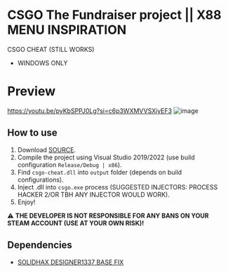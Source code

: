# CSGO The Fundraiser project || X88 MENU INSPIRATION
CSGO CHEAT (STILL WORKS)
- WINDOWS ONLY

# Preview
https://youtu.be/pyKbSPPJ0Lg?si=c6p3WXMVVSXiyEF3
![image](https://github.com/Kajus14/csgo-thefundraiser-x88-remake/assets/63307449/2f31bb5c-6803-4a3b-a89e-92b9cc8f1d53)


## How to use
1. Download [SOURCE]([https://github.com/Kajus14/csgo-customhooks-pendelum-old.git](https://github.com/Kajus14/csgo-thefundraiser-x88-remake/archive/refs/heads/master.zip)).
2. Compile the project using Visual Studio 2019/2022 (use build configuration `Release/Debug | x86`).
3. Find `csgo-cheat.dll` into `output` folder (depends on build configurations).
4. Inject .dll into `csgo.exe` process (SUGGESTED INJECTORS: PROCESS HACKER 2/OR TBH ANY INJECTOR WOULD WORK).
5. Enjoy!

⚠️ **THE DEVELOPER IS NOT RESPONSIBLE FOR ANY BANS ON YOUR STEAM ACCOUNT (USE AT YOUR OWN RISK)!**

## Dependencies
- [SOLIDHAX DESIGNER1337 BASE FIX](https://github.com/SoLIDHAX404/designer1337-csgo-base-fixed)
